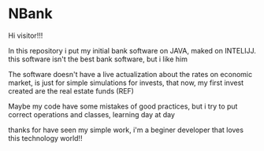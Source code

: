 # NBank

Hi visitor!!!

In this repository i put my initial bank software on JAVA, maked on INTELIJJ.
this software isn't the best bank software, but i like him

The software doesn't have a live actualization about the rates on economic market,
is just for simple simulations for invests, that now, my first invest created are the
real estate funds (REF)

Maybe my code have some mistakes of good practices, but i try to put correct operations
and classes, learning day at day

thanks for have seen my simple work, i'm a beginer developer that loves this technology world!!
